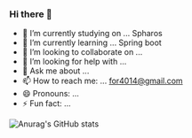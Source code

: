 ### Hi there 👋


- 🔭 I’m currently studying on ... Spharos
- 🌱 I’m currently learning ... Spring boot
- 👯 I’m looking to collaborate on ... 
- 🤔 I’m looking for help with ... 
- 💬 Ask me about ... 
- 📫 How to reach me: ... for4014@gmail.com
- 😄 Pronouns: ...
- ⚡ Fun fact: ...

![Anurag's GitHub stats](https://github-readme-stats.vercel.app/api?username=Ahnyongju&show_icons=true&theme=radical)
